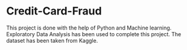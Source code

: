 # Credit-Card-Fraud 
This project is done with the help of Python and Machine learning.
Exploratory Data Analysis has been used to complete this project.
The dataset has been taken from Kaggle.
